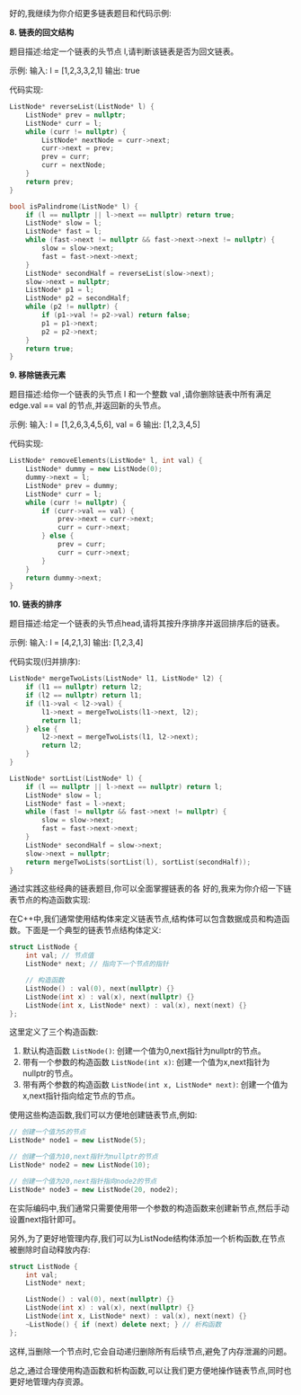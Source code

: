 好的,我继续为你介绍更多链表题目和代码示例:

**8. 链表的回文结构**

题目描述:给定一个链表的头节点 l,请判断该链表是否为回文链表。

示例:
输入: l = [1,2,3,3,2,1]
输出: true

代码实现:

```cpp
ListNode* reverseList(ListNode* l) {
    ListNode* prev = nullptr;
    ListNode* curr = l;
    while (curr != nullptr) {
        ListNode* nextNode = curr->next;
        curr->next = prev;
        prev = curr;
        curr = nextNode;
    }
    return prev;
}

bool isPalindrome(ListNode* l) {
    if (l == nullptr || l->next == nullptr) return true;
    ListNode* slow = l;
    ListNode* fast = l;
    while (fast->next != nullptr && fast->next->next != nullptr) {
        slow = slow->next;
        fast = fast->next->next;
    }
    ListNode* secondHalf = reverseList(slow->next);
    slow->next = nullptr;
    ListNode* p1 = l;
    ListNode* p2 = secondHalf;
    while (p2 != nullptr) {
        if (p1->val != p2->val) return false;
        p1 = p1->next;
        p2 = p2->next;
    }
    return true;
}
```

**9. 移除链表元素**

题目描述:给你一个链表的头节点 l 和一个整数 val ,请你删除链表中所有满足 edge.val == val 的节点,并返回新的头节点。

示例:
输入: l = [1,2,6,3,4,5,6], val = 6
输出: [1,2,3,4,5]

代码实现:

```cpp
ListNode* removeElements(ListNode* l, int val) {
    ListNode* dummy = new ListNode(0);
    dummy->next = l;
    ListNode* prev = dummy;
    ListNode* curr = l;
    while (curr != nullptr) {
        if (curr->val == val) {
            prev->next = curr->next;
            curr = curr->next;
        } else {
            prev = curr;
            curr = curr->next;
        }
    }
    return dummy->next;
}
```

**10. 链表的排序**

题目描述:给定一个链表的头节点head,请将其按升序排序并返回排序后的链表。

示例:
输入: l = [4,2,1,3]
输出: [1,2,3,4]

代码实现(归并排序):

```cpp
ListNode* mergeTwoLists(ListNode* l1, ListNode* l2) {
    if (l1 == nullptr) return l2;
    if (l2 == nullptr) return l1;
    if (l1->val < l2->val) {
        l1->next = mergeTwoLists(l1->next, l2);
        return l1;
    } else {
        l2->next = mergeTwoLists(l1, l2->next);
        return l2;
    }
}

ListNode* sortList(ListNode* l) {
    if (l == nullptr || l->next == nullptr) return l;
    ListNode* slow = l;
    ListNode* fast = l->next;
    while (fast != nullptr && fast->next != nullptr) {
        slow = slow->next;
        fast = fast->next->next;
    }
    ListNode* secondHalf = slow->next;
    slow->next = nullptr;
    return mergeTwoLists(sortList(l), sortList(secondHalf));
}
```

通过实践这些经典的链表题目,你可以全面掌握链表的各
好的,我来为你介绍一下链表节点的构造函数实现:

在C++中,我们通常使用结构体来定义链表节点,结构体可以包含数据成员和构造函数。下面是一个典型的链表节点结构体定义:

```cpp
struct ListNode {
    int val; // 节点值
    ListNode* next; // 指向下一个节点的指针

    // 构造函数
    ListNode() : val(0), next(nullptr) {}
    ListNode(int x) : val(x), next(nullptr) {}
    ListNode(int x, ListNode* next) : val(x), next(next) {}
};
```

这里定义了三个构造函数:

1. 默认构造函数 `ListNode()`: 创建一个值为0,next指针为nullptr的节点。
2. 带有一个参数的构造函数 `ListNode(int x)`: 创建一个值为x,next指针为nullptr的节点。
3. 带有两个参数的构造函数 `ListNode(int x, ListNode* next)`: 创建一个值为x,next指针指向给定节点的节点。

使用这些构造函数,我们可以方便地创建链表节点,例如:

```cpp
// 创建一个值为5的节点
ListNode* node1 = new ListNode(5);

// 创建一个值为10,next指针为nullptr的节点 
ListNode* node2 = new ListNode(10);

// 创建一个值为20,next指针指向node2的节点
ListNode* node3 = new ListNode(20, node2);
```

在实际编码中,我们通常只需要使用带一个参数的构造函数来创建新节点,然后手动设置next指针即可。

另外,为了更好地管理内存,我们可以为ListNode结构体添加一个析构函数,在节点被删除时自动释放内存:

```cpp
struct ListNode {
    int val;
    ListNode* next;

    ListNode() : val(0), next(nullptr) {}
    ListNode(int x) : val(x), next(nullptr) {}
    ListNode(int x, ListNode* next) : val(x), next(next) {}
    ~ListNode() { if (next) delete next; } // 析构函数
};
```

这样,当删除一个节点时,它会自动递归删除所有后续节点,避免了内存泄漏的问题。

总之,通过合理使用构造函数和析构函数,可以让我们更方便地操作链表节点,同时也更好地管理内存资源。
